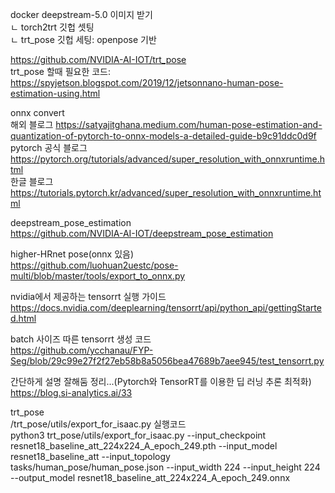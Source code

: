 docker deepstream-5.0 이미지 받기  
ㄴ torch2trt 깃헙 셋팅  
ㄴ trt_pose 깃헙 세팅: openpose 기반  

https://github.com/NVIDIA-AI-IOT/trt_pose  
trt_pose 할때 필요한 코드:  
https://spyjetson.blogspot.com/2019/12/jetsonnano-human-pose-estimation-using.html  

onnx convert  
해외 블로그 https://satyajitghana.medium.com/human-pose-estimation-and-quantization-of-pytorch-to-onnx-models-a-detailed-guide-b9c91ddc0d9f  
pytorch 공식 블로그 https://pytorch.org/tutorials/advanced/super_resolution_with_onnxruntime.html  
한글 블로그 https://tutorials.pytorch.kr/advanced/super_resolution_with_onnxruntime.html  

deepstream_pose_estimation  
https://github.com/NVIDIA-AI-IOT/deepstream_pose_estimation  

higher-HRnet pose(onnx 있음)  
https://github.com/luohuan2uestc/pose-multi/blob/master/tools/export_to_onnx.py  

nvidia에서 제공하는 tensorrt 실행 가이드  
https://docs.nvidia.com/deeplearning/tensorrt/api/python_api/gettingStarted.html  

batch 사이즈 따른 tensorrt 생성 코드  
https://github.com/ycchanau/FYP-Seg/blob/29c99e27f2f27eb58b8a5056bea47689b7aee945/test_tensorrt.py  

간단하게 설명 잘해둠 정리...(Pytorch와 TensorRT를 이용한 딥 러닝 추론 최적화) 
https://blog.si-analytics.ai/33  


trt_pose  
/trt_pose/utils/export_for_isaac.py 실행코드  
python3 trt_pose/utils/export_for_isaac.py --input_checkpoint resnet18_baseline_att_224x224_A_epoch_249.pth --input_model resnet18_baseline_att --input_topology tasks/human_pose/human_pose.json --input_width 224 --input_height 224 --output_model resnet18_baseline_att_224x224_A_epoch_249.onnx  
